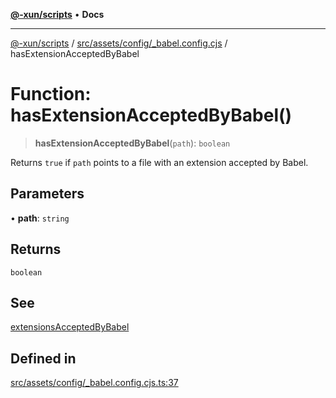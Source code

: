 [**@-xun/scripts**](../../../../../README.md) • **Docs**

***

[@-xun/scripts](../../../../../README.md) / [src/assets/config/\_babel.config.cjs](../README.md) / hasExtensionAcceptedByBabel

# Function: hasExtensionAcceptedByBabel()

> **hasExtensionAcceptedByBabel**(`path`): `boolean`

Returns `true` if `path` points to a file with an extension accepted by
Babel.

## Parameters

• **path**: `string`

## Returns

`boolean`

## See

[extensionsAcceptedByBabel](../variables/extensionsAcceptedByBabel.md)

## Defined in

[src/assets/config/\_babel.config.cjs.ts:37](https://github.com/Xunnamius/xscripts/blob/5eb9deff748ee6e4af3c57a16f6370d16bb97bfb/src/assets/config/_babel.config.cjs.ts#L37)
